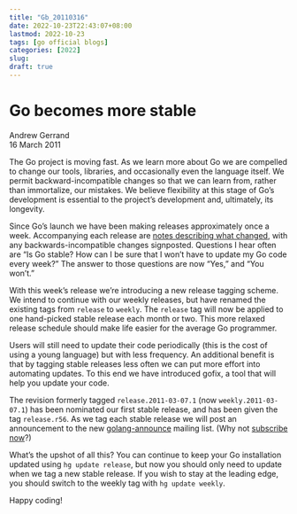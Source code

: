 ```yaml
---
title: "Gb_20110316"
date: 2022-10-23T22:43:07+08:00
lastmod: 2022-10-23
tags: [go official blogs]
categories: [2022]
slug: 
draft: true
---
```

# Go becomes more stable

Andrew Gerrand  
16 March 2011

The Go project is moving fast. As we learn more about Go we are compelled to change our tools, libraries, and occasionally even the language itself. We permit backward-incompatible changes so that we can learn from, rather than immortalize, our mistakes. We believe flexibility at this stage of Go’s development is essential to the project’s development and, ultimately, its longevity.

Since Go’s launch we have been making releases approximately once a week. Accompanying each release are [notes describing what changed](https://go.dev/doc/devel/release.html), with any backwards-incompatible changes signposted. Questions I hear often are “Is Go stable? How can I be sure that I won’t have to update my Go code every week?” The answer to those questions are now “Yes,” and “You won’t.”

With this week’s release we’re introducing a new release tagging scheme. We intend to continue with our weekly releases, but have renamed the existing tags from `release` to `weekly`. The `release` tag will now be applied to one hand-picked stable release each month or two. This more relaxed release schedule should make life easier for the average Go programmer.

Users will still need to update their code periodically (this is the cost of using a young language) but with less frequency. An additional benefit is that by tagging stable releases less often we can put more effort into automating updates. To this end we have introduced gofix, a tool that will help you update your code.

The revision formerly tagged `release.2011-03-07.1` (now `weekly.2011-03-07.1`) has been nominated our first stable release, and has been given the tag `release.r56`. As we tag each stable release we will post an announcement to the new [golang-announce](http://groups.google.com/group/golang-announce) mailing list. (Why not [subscribe now](http://groups.google.com/group/golang-announce/subscribe)?)

What’s the upshot of all this? You can continue to keep your Go installation updated using `hg update release`, but now you should only need to update when we tag a new stable release. If you wish to stay at the leading edge, you should switch to the weekly tag with `hg update weekly`.

Happy coding!
